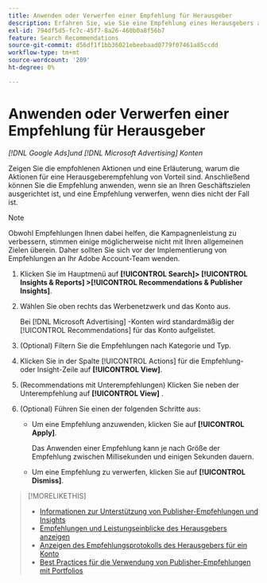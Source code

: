 ```yaml
---
title: Anwenden oder Verwerfen einer Empfehlung für Herausgeber
description: Erfahren Sie, wie Sie eine Empfehlung eines Herausgebers anzeigen, anwenden oder verwerfen.
exl-id: 794df5d5-fc7c-45f7-8a26-460b0a8f56b7
feature: Search Recommendations
source-git-commit: d56df1f1bb36021ebeebaad0779f07461a85ccdd
workflow-type: tm+mt
source-wordcount: '209'
ht-degree: 0%

---
```


# Anwenden oder Verwerfen einer Empfehlung für Herausgeber

*[!DNL Google Ads]und [!DNL Microsoft Advertising] Konten*

Zeigen Sie die empfohlenen Aktionen und eine Erläuterung, warum die Aktionen für eine Herausgeberempfehlung von Vorteil sind. Anschließend können Sie die Empfehlung anwenden, wenn sie an Ihren Geschäftszielen ausgerichtet ist, und eine Empfehlung verwerfen, wenn dies nicht der Fall ist.

>[!NOTE]
>
>Obwohl Empfehlungen Ihnen dabei helfen, die Kampagnenleistung zu verbessern, stimmen einige möglicherweise nicht mit Ihren allgemeinen Zielen überein. Daher sollten Sie sich vor der Implementierung von Empfehlungen an Ihr Adobe Account-Team wenden.

1. Klicken Sie im Hauptmenü auf **[!UICONTROL Search]> [!UICONTROL Insights & Reports] >[!UICONTROL Recommendations & Publisher Insights]**.

1. Wählen Sie oben rechts das Werbenetzwerk und das Konto aus.

   Bei [!DNL Microsoft Advertising] -Konten wird standardmäßig der [!UICONTROL Recommendations] für das Konto aufgelistet.

1. (Optional) Filtern Sie die Empfehlungen nach Kategorie und Typ.

1. Klicken Sie in der Spalte [!UICONTROL Actions] für die Empfehlung- oder Insight-Zeile auf **[!UICONTROL View]**.

1. (Recommendations mit Unterempfehlungen) Klicken Sie neben der Unterempfehlung auf **[!UICONTROL View]** .

1. (Optional) Führen Sie einen der folgenden Schritte aus:

   * Um eine Empfehlung anzuwenden, klicken Sie auf **[!UICONTROL Apply]**.

     Das Anwenden einer Empfehlung kann je nach Größe der Empfehlung zwischen Millisekunden und einigen Sekunden dauern.

   * Um eine Empfehlung zu verwerfen, klicken Sie auf **[!UICONTROL Dismiss]**.

>[!MORELIKETHIS]
>
>* [Informationen zur Unterstützung von Publisher-Empfehlungen und Insights](recommendation-support.md)
>* [Empfehlungen und Leistungseinblicke des Herausgebers anzeigen](recommendation-view.md)
>* [Anzeigen des Empfehlungsprotokolls des Herausgebers für ein Konto](recommendation-view-log.md)
>* [Best Practices für die Verwendung von Publisher-Empfehlungen mit Portfolios](recommendation-best-practices.md)

